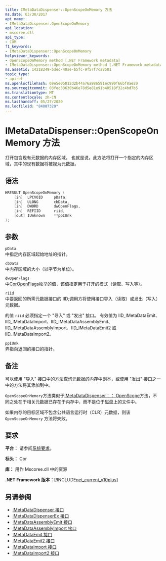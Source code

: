 ```yaml
---
title: IMetaDataDispenser::OpenScopeOnMemory 方法
ms.date: 03/30/2017
api_name:
- IMetaDataDispenser.OpenScopeOnMemory
api_location:
- mscoree.dll
api_type:
- COM
f1_keywords:
- IMetaDataDispenser::OpenScopeOnMemory
helpviewer_keywords:
- OpenScopeOnMemory method [.NET Framework metadata]
- IMetaDataDispenser::OpenScopeOnMemory method [.NET Framework metadata]
ms.assetid: 14218249-bdec-48ae-b5fc-9f57f7ca8501
topic_type:
- apiref
ms.openlocfilehash: 69e5e05012d2b44a76a986591ec990f66bf8ae20
ms.sourcegitcommit: 03fec33630b46e78d5e81e91b40518f32c4bd7b5
ms.translationtype: MT
ms.contentlocale: zh-CN
ms.lasthandoff: 05/27/2020
ms.locfileid: "84007320"
---
```

# <a name="imetadatadispenseropenscopeonmemory-method"></a>IMetaDataDispenser::OpenScopeOnMemory 方法
打开包含现有元数据的内存区域。 也就是说，此方法将打开一个指定的内存区域，其中的现有数据将被视为元数据。  
  
## <a name="syntax"></a>语法  
  
```cpp  
HRESULT OpenScopeOnMemory (  
    [in]  LPCVOID     pData,
    [in]  ULONG       cbData,
    [in]  DWORD       dwOpenFlags,
    [in]  REFIID      riid,
    [out] IUnknown    **ppIUnk  
);  
```  
  
## <a name="parameters"></a>参数  
 `pData`  
 中指定内存区域起始地址的指针。  
  
 `cbData`  
 中内存区域的大小（以字节为单位）。  
  
 `dwOpenFlags`  
 中[CorOpenFlags](coropenflags-enumeration.md)枚举的值，该值指定用于打开的模式（读取、写入等）。  
  
 `riid`  
 中要返回的所需元数据接口的 IID;调用方将使用接口导入（读取）或发出（写入）元数据。  
  
 的值 `riid` 必须指定一个 "导入" 或 "发出" 接口。 有效值为 IID_IMetaDataEmit、IID_IMetaDataImport、IID_IMetaDataAssemblyEmit、IID_IMetaDataAssemblyImport、IID_IMetaDataEmit2 或 IID_IMetaDataImport2。  
  
 `ppIUnk`  
 弄指向返回的接口的指针。  
  
## <a name="remarks"></a>备注  
 可以使用 "导入" 接口中的方法查询元数据的内存中副本，或使用 "发出" 接口之一中的方法将其添加到中。  
  
 `OpenScopeOnMemory`方法类似于[IMetaDataDispenser：： OpenScope](imetadatadispenser-openscope-method.md)方法，不同之处在于相关元数据已存在于内存中，而不是位于磁盘上的文件中。  
  
 如果内存的目标区域不包含公共语言运行时（CLR）元数据，则该 `OpenScopeOnMemory` 方法将失败。  
  
## <a name="requirements"></a>要求  
 **平台：** 请参阅[系统要求](../../get-started/system-requirements.md)。  
  
 **标头：** Cor  
  
 **库：** 用作 Mscoree.dll 中的资源  
  
 **.NET Framework 版本：**[!INCLUDE[net_current_v10plus](../../../../includes/net-current-v10plus-md.md)]  
  
## <a name="see-also"></a>另请参阅

- [IMetaDataDispenser 接口](imetadatadispenser-interface.md)
- [IMetaDataDispenserEx 接口](imetadatadispenserex-interface.md)
- [IMetaDataAssemblyEmit 接口](imetadataassemblyemit-interface.md)
- [IMetaDataAssemblyImport 接口](imetadataassemblyimport-interface.md)
- [IMetaDataEmit 接口](imetadataemit-interface.md)
- [IMetaDataEmit2 接口](imetadataemit2-interface.md)
- [IMetaDataImport 接口](imetadataimport-interface.md)
- [IMetaDataImport2 接口](imetadataimport2-interface.md)
